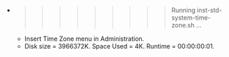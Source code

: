 * >>>>>>>>> Running inst-std-system-time-zone.sh ...
  * Insert Time Zone menu in Administration.
  * Disk size = 3966372K. Space Used = 4K. Runtime = 00:00:00:01.
